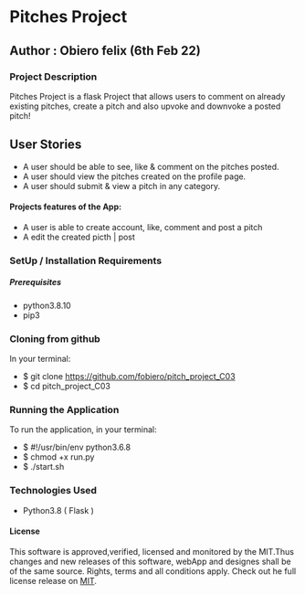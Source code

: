 # Pitches Project
## Author : Obiero felix (6th Feb 22)
### Project Description
Pitches Project is a flask Project that allows users to comment on already existing pitches, create a pitch and also upvoke and downvoke a posted pitch!

## User Stories
* A user should be able to see, like & comment on the pitches posted.
* A user should view the pitches created on the profile page.
* A user should submit & view a pitch in any category.

#### Projects features of the App:

* A user is able to create account, like, comment and post a pitch
* A edit the created picth | post

### SetUp / Installation Requirements
##### Prerequisites
* python3.8.10
* pip3

### Cloning from github
In your terminal:

 * $ git clone https://github.com/fobiero/pitch_project_C03
 * $ cd pitch_project_C03

### Running the Application
To run the application, in your terminal:
 * $ #!/usr/bin/env python3.6.8
 * $ chmod +x run.py
 * $ ./start.sh

### Technologies Used
* Python3.8 ( Flask )

#### License
This software is approved,verified, licensed and monitored by the MIT.Thus changes and new releases of this software, webApp and designes shall be of the same source. Rights, terms and all conditions apply. Check out he full license release on [MIT](LICENCE).
